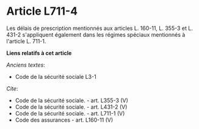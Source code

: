 # Article L711-4

Les délais de prescription mentionnés aux articles L. 160-11, L. 355-3 et L. 431-2 s'appliquent également dans les régimes
spéciaux mentionnés à l'article L. 711-1.

**Liens relatifs à cet article**

_Anciens textes_:

  - Code de la sécurité sociale L3-1

_Cite_:

  - Code de la sécurité sociale. - art. L355-3 (V)
  - Code de la sécurité sociale. - art. L431-2 (V)
  - Code de la sécurité sociale. - art. L711-1 (V)
  - Code des assurances - art. L160-11 (V)
